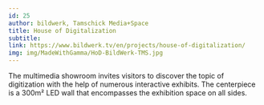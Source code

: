 ```yaml
---
id: 25
author: bildwerk, Tamschick Media+Space
title: House of Digitalization
subtitle:
link: https://www.bildwerk.tv/en/projects/house-of-digitalization/
img: img/MadeWithGamma/HoD-BildWerk-TMS.jpg
---
```

The multimedia showroom invites visitors to discover the topic of digitization with the help of numerous interactive exhibits. The centerpiece is a 300m² LED wall that encompasses the exhibition space on all sides.
